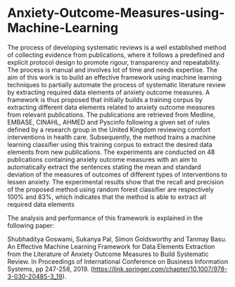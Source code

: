 # Anxiety-Outcome-Measures-using-Machine-Learning
The process of developing systematic reviews is a well established method of collecting evidence from publications, where it follows a predefined and explicit protocol design to promote rigour, transparency and repeatability. The process is manual and involves lot of time and needs expertise. The aim of this work is to build an effective framework using machine learning techniques to partially automate the process of systematic literature review by extracting required data elements of anxiety outcome measures. A framework is thus proposed that initially builds a training corpus by extracting different data elements related to anxiety outcome measures from relevant publications. The publications are retrieved from Medline, EMBASE, CINAHL, AHMED and Pyscinfo following a given set of rules defined by a research group in the United Kingdom reviewing comfort interventions in health care. Subsequently, the method trains a machine learning classifier using this training corpus to extract the desired data elements from new publications. The experiments are conducted on 48 publications containing anxiety outcome measures with an aim to automatically extract the sentences stating the mean and standard deviation of the measures of outcomes of different types of interventions to lessen anxiety. The experimental results show that the recall and precision of the proposed method using random forest classifier are respectively 100% and 83%, which indicates that the method is able to extract all required data elements

The analysis and performance of this framework is explained in the following paper:

Shubhaditya Goswami, Sukanya Pal, Simon Goldsworthy and Tanmay Basu. An Effective Machine Learning Framework for Data Elements Extraction from the Literature of Anxiety Outcome Measures to Build Systematic Review. In Proceedings of International Conference on Business Information Systems, pp 247-258, 2019. (https://link.springer.com/chapter/10.1007/978-3-030-20485-3_19).
